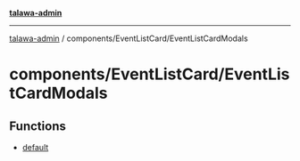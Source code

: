 [**talawa-admin**](../../../README.md)

***

[talawa-admin](../../../modules.md) / components/EventListCard/EventListCardModals

# components/EventListCard/EventListCardModals

## Functions

- [default](functions/default.md)
